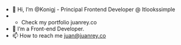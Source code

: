 - 👋 Hi, I’m @Konigj - Principal Frontend Developer @ Itlookssimple
- - Check my portfolio juanrey.co
- 🌱 I’m a Front-end Developer.
- 📫 How to reach me juan@juanrey.co
